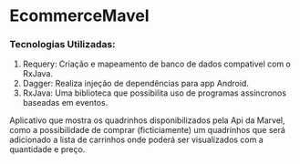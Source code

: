 # EcommerceMavel

### Tecnologias Utilizadas:
1. Requery: Criação e mapeamento de banco de dados compativel com o RxJava.
2. Dagger: Realiza injeção de dependências para app Android.
3. RxJava: Uma biblioteca que possibilita uso de programas assíncronos baseadas em eventos.

Aplicativo que mostra os quadrinhos disponibilizados pela Api da Marvel, como a possibilidade de comprar (ficticiamente) um quadrinhos que será adicionado a lista de carrinhos onde poderá ser visualizados com a quantidade e preço.

